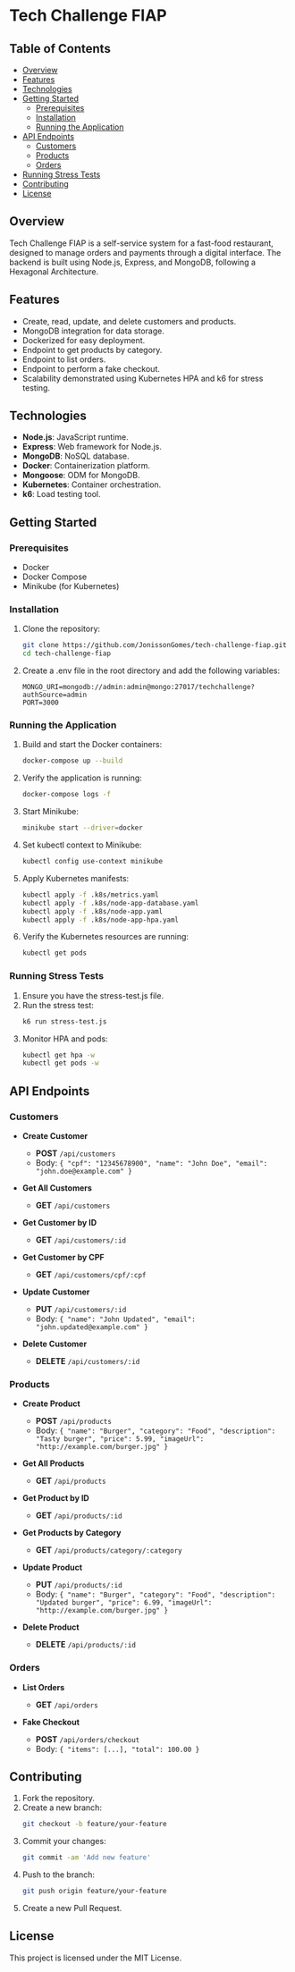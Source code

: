 # Tech Challenge FIAP

## Table of Contents
- [Overview](#overview)
- [Features](#features)
- [Technologies](#technologies)
- [Getting Started](#getting-started)
  - [Prerequisites](#prerequisites)
  - [Installation](#installation)
  - [Running the Application](#running-the-application)
- [API Endpoints](#api-endpoints)
  - [Customers](#customers)
  - [Products](#products)
  - [Orders](#orders)
- [Running Stress Tests](#running-stress-tests)
- [Contributing](#contributing)
- [License](#license)

## Overview
Tech Challenge FIAP is a self-service system for a fast-food restaurant, designed to manage orders and payments through a digital interface. The backend is built using Node.js, Express, and MongoDB, following a Hexagonal Architecture.

## Features
- Create, read, update, and delete customers and products.
- MongoDB integration for data storage.
- Dockerized for easy deployment.
- Endpoint to get products by category.
- Endpoint to list orders.
- Endpoint to perform a fake checkout.
- Scalability demonstrated using Kubernetes HPA and k6 for stress testing.

## Technologies
- **Node.js**: JavaScript runtime.
- **Express**: Web framework for Node.js.
- **MongoDB**: NoSQL database.
- **Docker**: Containerization platform.
- **Mongoose**: ODM for MongoDB.
- **Kubernetes**: Container orchestration.
- **k6**: Load testing tool.

## Getting Started

### Prerequisites
- Docker
- Docker Compose
- Minikube (for Kubernetes)

### Installation
1. Clone the repository:
   ```bash
   git clone https://github.com/JonissonGomes/tech-challenge-fiap.git
   cd tech-challenge-fiap
2. Create a .env file in the root directory and add the following variables:
   ```env
   MONGO_URI=mongodb://admin:admin@mongo:27017/techchallenge?authSource=admin
   PORT=3000

### Running the Application
1. Build and start the Docker containers:
   ```bash
   docker-compose up --build
2. Verify the application is running:
   ```bash
   docker-compose logs -f
3. Start Minikube:
   ```bash
   minikube start --driver=docker
4. Set kubectl context to Minikube:
   ```bash
   kubectl config use-context minikube
5. Apply Kubernetes manifests:
   ```bash
   kubectl apply -f .k8s/metrics.yaml
   kubectl apply -f .k8s/node-app-database.yaml
   kubectl apply -f .k8s/node-app.yaml
   kubectl apply -f .k8s/node-app-hpa.yaml
6. Verify the Kubernetes resources are running:
   ```bash
   kubectl get pods

### Running Stress Tests
1. Ensure you have the stress-test.js file.
2. Run the stress test:
   ```bash
   k6 run stress-test.js
3. Monitor HPA and pods:
   ```bash
   kubectl get hpa -w
   kubectl get pods -w

## API Endpoints

### Customers
- **Create Customer**
  - **POST** `/api/customers`
  - Body: `{ "cpf": "12345678900", "name": "John Doe", "email": "john.doe@example.com" }`

- **Get All Customers**
  - **GET** `/api/customers`

- **Get Customer by ID**
  - **GET** `/api/customers/:id`

- **Get Customer by CPF**
  - **GET** `/api/customers/cpf/:cpf`

- **Update Customer**
  - **PUT** `/api/customers/:id`
  - Body: `{ "name": "John Updated", "email": "john.updated@example.com" }`

- **Delete Customer**
  - **DELETE** `/api/customers/:id`

### Products
- **Create Product**
  - **POST** `/api/products`
  - Body: `{ "name": "Burger", "category": "Food", "description": "Tasty burger", "price": 5.99, "imageUrl": "http://example.com/burger.jpg" }`

- **Get All Products**
  - **GET** `/api/products`

- **Get Product by ID**
  - **GET** `/api/products/:id`

- **Get Products by Category**
  - **GET** `/api/products/category/:category`

- **Update Product**
  - **PUT** `/api/products/:id`
  - Body: `{ "name": "Burger", "category": "Food", "description": "Updated burger", "price": 6.99, "imageUrl": "http://example.com/burger.jpg" }`

- **Delete Product**
  - **DELETE** `/api/products/:id`

### Orders
- **List Orders**
  - **GET** `/api/orders`

- **Fake Checkout**
  - **POST** `/api/orders/checkout`
  - Body: `{ "items": [...], "total": 100.00 }`

## Contributing
1. Fork the repository.
2. Create a new branch:
   ```bash
   git checkout -b feature/your-feature
3. Commit your changes:
   ```bash
   git commit -am 'Add new feature'
4. Push to the branch:
   ```bash
   git push origin feature/your-feature
5. Create a new Pull Request.

## License
This project is licensed under the MIT License.
